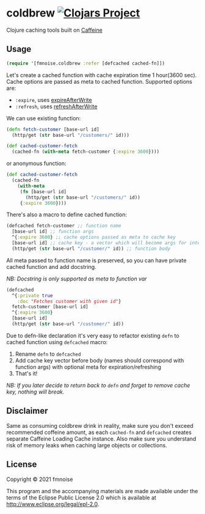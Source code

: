 # coldbrew [![Clojars Project](https://img.shields.io/clojars/v/org.clojars.fmnoise/coldbrew.svg)](https://clojars.org/org.clojars.fmnoise/coldbrew)

Clojure caching tools built on [Caffeine](https://github.com/ben-manes/caffeine)

## Usage

```clojure
(require '[fmnoise.coldbrew :refer [defcached cached-fn]])
```

Let's create a cached function with cache expiration time 1 hour(3600 sec).
Cache options are passed as meta to cached function. Supported options are:
- `:expire`, uses [expireAfterWrite](https://github.com/ben-manes/caffeine/wiki/Eviction#time-based)
- `:refresh`, uses [refreshAfterWrite](https://github.com/ben-manes/caffeine/wiki/Refresh)

We can use existing function:
```clojure
(defn fetch-customer [base-url id]
  (http/get (str base-url "/customers/" id)))

(def cached-customer-fetch
  (cached-fn (with-meta fetch-customer {:expire 3600})))
```

or anonymous function:
```clojure
(def cached-customer-fetch
  (cached-fn
    (with-meta
     (fn [base-url id]
       (http/get (str base-url "/customers/" id))
     {:expire 3600})))
```

There's also a macro to define cached function:
```clojure
(defcached fetch-customer ;; function name
  [base-url id] ;; function args
  ^{:expire 3600} ;; cache options passed as meta to cache key
  [base-url id] ;; cache key - a vector which will become args for internal caching function
  (http/get (str base-url "/customer/" id)) ;; function body
```

All meta passed to function name is preserved, so you can have private cached function and add docstring.

*NB: Docstring is only supported as meta to function var*

```clojure
(defcached
  ^{:private true
    :doc "Fetches customer with given id"}
  fetch-customer [base-url id]
  ^{:expire 3600}
  [base-url id]
  (http/get (str base-url "/customer/" id))
```

Due to defn-like declaration it's very easy to refactor existing `defn` to cached function using `defcached` macro:
1. Rename `defn` to `defcached`
2. Add cache key vector before body (names should correspond with function args) with optional meta for expiration/refreshing
3. That's it!

*NB: If you later decide to return back to `defn` and forget to remove cache key, nothing will break.*

## Disclaimer

Same as consuming coldbrew drink in reality, make sure you don't exceed recommended coffeine amount, as each `cached-fn` and `defcached` creates separate Caffeine Loading Cache instance. Also make sure you understand risk of memory leaks when caching large objects or collections.

## License

Copyright © 2021 fmnoise

This program and the accompanying materials are made available under the
terms of the Eclipse Public License 2.0 which is available at
http://www.eclipse.org/legal/epl-2.0.